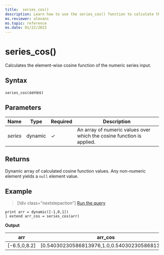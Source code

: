 ```yaml
---
title:  series_cos()
description: Learn how to use the series_cos() function to calculate the element-wise cosine function of the numeric series input.
ms.reviewer: alexans
ms.topic: reference
ms.date: 01/22/2023
---
```

# series_cos()

Calculates the element-wise cosine function of the numeric series input.

## Syntax

`series_cos(`*series*`)`

## Parameters

| Name | Type | Required | Description |
|--|--|--|--|
| *series* | dynamic | &check; | An array of numeric values over which the cosine function is applied. |

## Returns

Dynamic array of calculated cosine function values. Any non-numeric element yields a `null` element value.

## Example

> [!div class="nextstepaction"]
> <a href="https://dataexplorer.azure.com/clusters/help/databases/Samples?query=H4sIAAAAAAAAAysoyswrUUgsKlKwVUipzEvMzUzWiNY11DHQMYzV5KpRSK0oSc1LASmIT84vBioqTi3KTC0GcTSAgpoASCWUy0AAAAA=" target="_blank">Run the query</a>

```kusto
print arr = dynamic([-1,0,1])
| extend arr_cos = series_cos(arr)
```

**Output**

|arr|arr_cos|
|---|---|
|[-6.5,0,8.2]|[0.54030230586813976,1.0,0.54030230586813976]|
